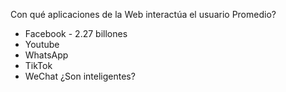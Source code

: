 Con qué aplicaciones de la Web interactúa el usuario Promedio?
- Facebook - 2.27 billones
- Youtube 
- WhatsApp
- TikTok
- WeChat
¿Son inteligentes?

